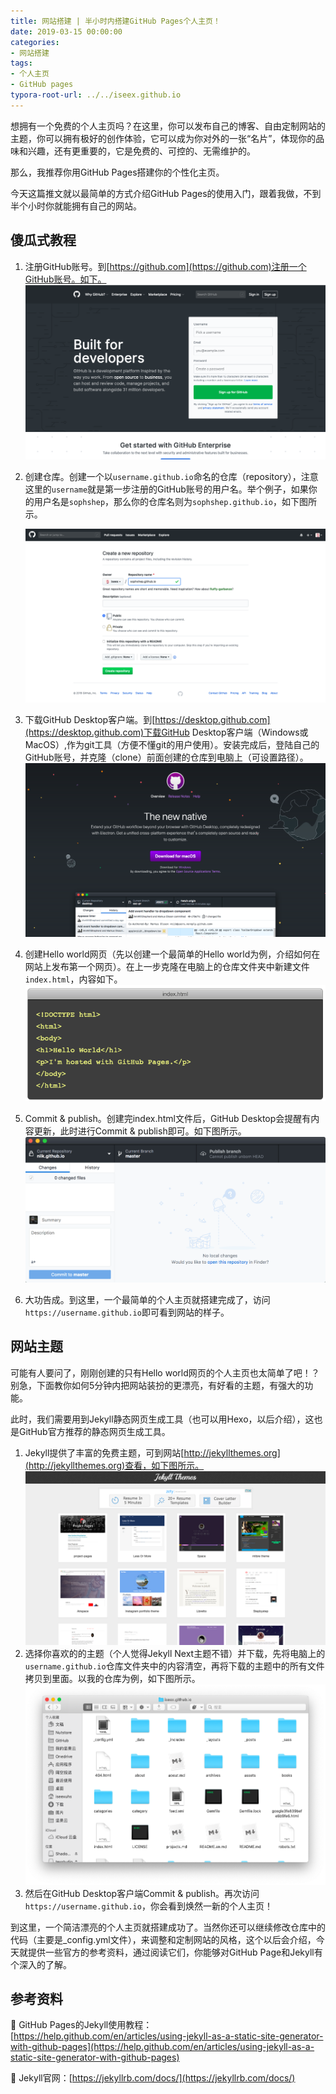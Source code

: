 ```yaml
---
title: 网站搭建 | 半小时内搭建GitHub Pages个人主页！
date: 2019-03-15 00:00:00
categories:
- 网站搭建
tags:
- 个人主页
- GitHub pages
typora-root-url: ../../iseex.github.io
---
```


想拥有一个免费的个人主页吗？在这里，你可以发布自己的博客、自由定制网站的主题，你可以拥有极好的创作体验，它可以成为你对外的一张“名片”，体现你的品味和兴趣，还有更重要的，它是免费的、可控的、无需维护的。

那么，我推荐你用GitHub Pages搭建你的个性化主页。

今天这篇推文就以最简单的方式介绍GitHub Pages的使用入门，跟着我做，不到半个小时你就能拥有自己的网站。

## 傻瓜式教程

1. 注册GitHub账号。到[https://github.com](https://github.com)注册一个GitHub账号。如下。
   ![](/assets/images/posts/GitHub-Pages/create-github-account.png)

2. 创建仓库。创建一个以`username.github.io`命名的仓库（repository），注意这里的`username`就是第一步注册的GitHub账号的用户名。举个例子，如果你的用户名是`sophshep`，那么你的仓库名则为`sophshep.github.io`，如下图所示。

   ![](/assets/images/posts/GitHub-Pages/create-repository.png)

3. 下载GitHub Desktop客户端。到[https://desktop.github.com](https://desktop.github.com)下载GitHub Desktop客户端（Windows或MacOS）,作为git工具（方便不懂git的用户使用）。安装完成后，登陆自己的GitHub账号，并克隆（clone）前面创建的仓库到电脑上（可设置路径）。
   ![](/assets/images/posts/GitHub-Pages/github-desktop.png)

4. 创建Hello world网页（先以创建一个最简单的Hello world为例，介绍如何在网站上发布第一个网页）。在上一步克隆在电脑上的仓库文件夹中新建文件`index.html`，内容如下。
   ![](/assets/images/posts/GitHub-Pages/index-file.png)

5. Commit & publish。创建完index.html文件后，GitHub Desktop会提醒有内容更新，此时进行Commit & publish即可。如下图所示。
   ![](/assets/images/posts/GitHub-Pages/push.gif)

6. 大功告成。到这里，一个最简单的个人主页就搭建完成了，访问`https://username.github.io`即可看到网站的样子。

## 网站主题

可能有人要问了，刚刚创建的只有Hello world网页的个人主页也太简单了吧！？别急，下面教你如何5分钟内把网站装扮的更漂亮，有好看的主题，有强大的功能。

此时，我们需要用到Jekyll静态网页生成工具（也可以用Hexo，以后介绍），这也是GitHub官方推荐的静态网页生成工具。

1. Jekyll提供了丰富的免费主题，可到网站[http://jekyllthemes.org](http://jekyllthemes.org)查看，如下图所示。
   ![](/assets/images/posts/GitHub-Pages/Jekyll-themes.png)
2. 选择你喜欢的的主题（个人觉得Jekyll Next主题不错）并下载，先将电脑上的`username.github.io`仓库文件夹中的内容清空，再将下载的主题中的所有文件拷贝到里面。以我的仓库为例，如下图所示。![](/assets/images/posts/GitHub-Pages/my-site-filefolder.png)
3. 然后在GitHub Desktop客户端Commit & publish。再次访问`https://username.github.io`，你会看到焕然一新的个人主页！

到这里，一个简洁漂亮的个人主页就搭建成功了。当然你还可以继续修改仓库中的代码（主要是_config.yml文件），来调整和定制网站的风格，这个以后会介绍，今天就提供一些官方的参考资料，通过阅读它们，你能够对GitHub Page和Jekyll有个深入的了解。

## 参考资料

📖 GitHub Pages的Jekyll使用教程：[https://help.github.com/en/articles/using-jekyll-as-a-static-site-generator-with-github-pages](https://help.github.com/en/articles/using-jekyll-as-a-static-site-generator-with-github-pages)

📖 Jekyll官网：[https://jekyllrb.com/docs/](https://jekyllrb.com/docs/)